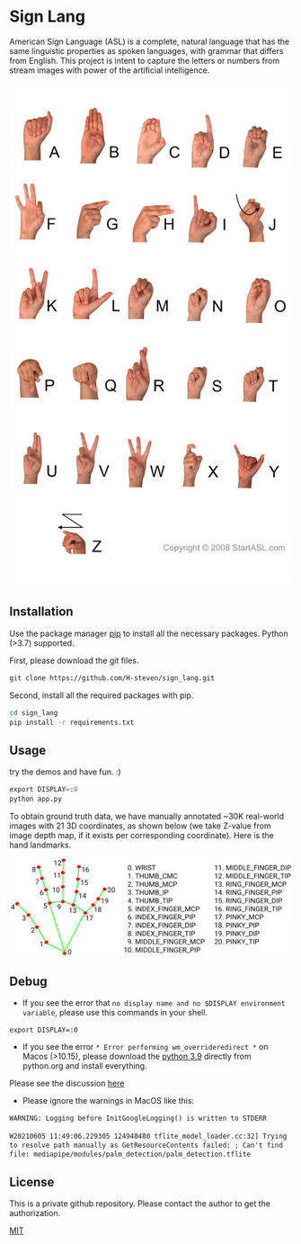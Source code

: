 # Sign Lang

American Sign Language (ASL) is a complete, natural language that has the same linguistic properties as spoken languages, with grammar that differs from English. This project is intent to capture the letters or numbers from stream images with power of the artificial intelligence.

![Sign_lang](docs/sign_lang.png)

## Installation

Use the package manager [pip](https://pip.pypa.io/en/stable/) to install all the necessary packages.
Python (>3.7) supported.

First, please download the git files.

```bash
git clone https://github.com/H-steven/sign_lang.git
```

Second, install all the required packages with pip.

```bash
cd sign_lang
pip install -r requirements.txt
```

## Usage

try the demos and have fun. :)

```python
export DISPLAY=:0
python app.py
```

To obtain ground truth data, we have manually annotated ~30K real-world images with 21 3D coordinates, as shown below (we take Z-value from image depth map, if it exists per corresponding coordinate). Here is the hand landmarks.

![hand_landmarks](docs/hand_landmarks.png)

## Debug

- If you see the error that `no display name and no $DISPLAY environment variable`, 
please use this commands in your shell.

```shell
export DISPLAY=:0
```

- If you see the error `* Error performing wm_overrideredirect *` on Macos (>10.15),
please download the [python 3.9](https://www.python.org/downloads/) directly from python.org and install everything.

Please see the discussion [here](https://github.com/PySimpleGUI/PySimpleGUI/issues/3972)

- Please ignore the warnings in MacOS like this:

```shell
WARNING: Logging before InitGoogleLogging() is written to STDERR

W20210605 11:49:06.229305 124948480 tflite_model_loader.cc:32] Trying to resolve path manually as GetResourceContents failed: ; Can't find file: mediapipe/modules/palm_detection/palm_detection.tflite
```

## License

This is a private github repository. Please contact the author to get the authorization.

[MIT](https://choosealicense.com/licenses/mit/)
